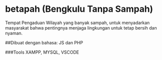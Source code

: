 # betapah (Bengkulu Tanpa Sampah)
Tempat Pengaduan Wilayah yang banyak sampah, untuk menyadarkan masyarakat bahwa pentingnya menjaga lingkungan untuk tetap bersih dan nyaman.

##Dibuat dengan bahasa: 
JS dan PHP

###Tools 
XAMPP, MYSQL, VSCODE
